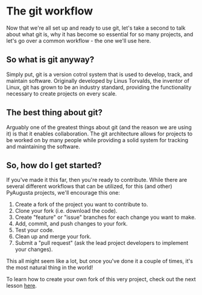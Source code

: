 # The git workflow

Now that we're all set up and ready to use git, let's take a second to talk about what git is, why it has become so essential for so many projects, and let's go over a common workflow - the one we'll use here.

## So what is git anyway?
Simply put, git is a version cotrol system that is used to develop, track, and maintain software. Originally developed by Linus Torvalds, the inventor of Linux, git has grown to be an industry standard, providing the functionality necessary to create projects on every scale.

## The best thing about git?
Arguably one of the greatest things about git (and the reason we are using it) is that it enables collaboration. The git architecture allows for projects to be worked on by many people while providing a solid system for tracking and maintaining the software. 

## So, how do I get started?
If you've made it this far, then you're ready to contribute. While there are several different workflows that can be utilized, for this (and other) PyAugusta projects, we'll encourage this one:

1. Create a fork of the project you want to contribute to.
2. Clone your fork (i.e. download the code).
3. Create "feature" or "issue" branches for each change you want to make.
4. Add, commit, and push changes to your fork.
5. Test your code.
6. Clean up and merge your fork.
7. Submit a "pull request" (ask the lead project developers to implement your changes).

This all might seem like a lot, but once you've done it a couple of times, it's the most natural thing in the world!

To learn how to create your own fork of this very project, check out the next lesson [here](5-fork-a-repo.md).

